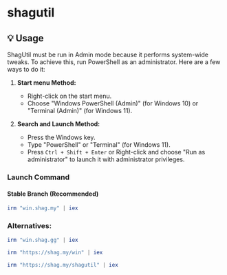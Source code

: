 # shagutil

## 💡 Usage

ShagUtil must be run in Admin mode because it performs system-wide tweaks. To achieve this, run PowerShell as an administrator. Here are a few ways to do it:

1. **Start menu Method:**
   - Right-click on the start menu.
   - Choose "Windows PowerShell (Admin)" (for Windows 10) or "Terminal (Admin)" (for Windows 11).

2. **Search and Launch Method:**
   - Press the Windows key.
   - Type "PowerShell" or "Terminal" (for Windows 11).
   - Press `Ctrl + Shift + Enter` or Right-click and choose "Run as administrator" to launch it with administrator privileges.

### Launch Command

#### Stable Branch (Recommended)

```ps1
irm "win.shag.my" | iex
```

### Alternatives:
```ps1
irm "win.shag.gg" | iex
```
```ps1
irm "https://shag.my/win" | iex
```
```ps1
irm "https://shag.my/shagutil" | iex
```
